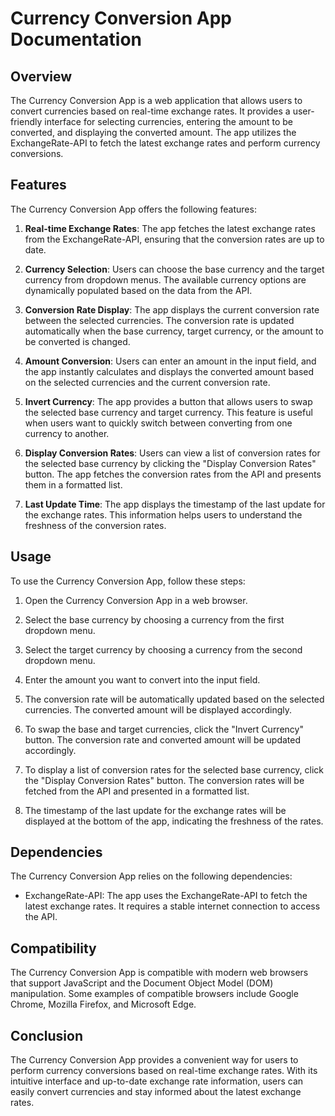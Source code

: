 # Currency Conversion App Documentation

## Overview

The Currency Conversion App is a web application that allows users to convert currencies based on real-time exchange rates. It provides a user-friendly interface for selecting currencies, entering the amount to be converted, and displaying the converted amount. The app utilizes the ExchangeRate-API to fetch the latest exchange rates and perform currency conversions.

## Features

The Currency Conversion App offers the following features:

1. **Real-time Exchange Rates**: The app fetches the latest exchange rates from the ExchangeRate-API, ensuring that the conversion rates are up to date.

2. **Currency Selection**: Users can choose the base currency and the target currency from dropdown menus. The available currency options are dynamically populated based on the data from the API.

3. **Conversion Rate Display**: The app displays the current conversion rate between the selected currencies. The conversion rate is updated automatically when the base currency, target currency, or the amount to be converted is changed.

4. **Amount Conversion**: Users can enter an amount in the input field, and the app instantly calculates and displays the converted amount based on the selected currencies and the current conversion rate.

5. **Invert Currency**: The app provides a button that allows users to swap the selected base currency and target currency. This feature is useful when users want to quickly switch between converting from one currency to another.

6. **Display Conversion Rates**: Users can view a list of conversion rates for the selected base currency by clicking the "Display Conversion Rates" button. The app fetches the conversion rates from the API and presents them in a formatted list.

7. **Last Update Time**: The app displays the timestamp of the last update for the exchange rates. This information helps users to understand the freshness of the conversion rates.

## Usage

To use the Currency Conversion App, follow these steps:

1. Open the Currency Conversion App in a web browser.

2. Select the base currency by choosing a currency from the first dropdown menu.

3. Select the target currency by choosing a currency from the second dropdown menu.

4. Enter the amount you want to convert into the input field.

5. The conversion rate will be automatically updated based on the selected currencies. The converted amount will be displayed accordingly.

6. To swap the base and target currencies, click the "Invert Currency" button. The conversion rate and converted amount will be updated accordingly.

7. To display a list of conversion rates for the selected base currency, click the "Display Conversion Rates" button. The conversion rates will be fetched from the API and presented in a formatted list.

8. The timestamp of the last update for the exchange rates will be displayed at the bottom of the app, indicating the freshness of the rates.

## Dependencies

The Currency Conversion App relies on the following dependencies:

- ExchangeRate-API: The app uses the ExchangeRate-API to fetch the latest exchange rates. It requires a stable internet connection to access the API.

## Compatibility

The Currency Conversion App is compatible with modern web browsers that support JavaScript and the Document Object Model (DOM) manipulation. Some examples of compatible browsers include Google Chrome, Mozilla Firefox, and Microsoft Edge.

## Conclusion

The Currency Conversion App provides a convenient way for users to perform currency conversions based on real-time exchange rates. With its intuitive interface and up-to-date exchange rate information, users can easily convert currencies and stay informed about the latest exchange rates.
